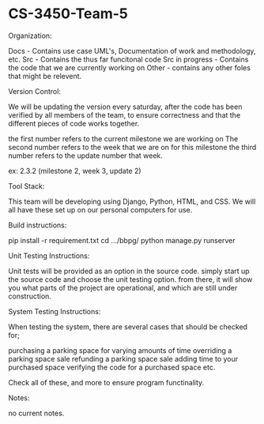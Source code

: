 # CS-3450-Team-5
Organization:

Docs - Contains use case UML's, Documentation of work and methodology, etc.
Src - Contains the thus far funcitonal code
Src in progress - Contains the code that we are currently working on
Other - contains any other foles that might be relevent.

Version Control:

We will be updating the version every saturday, after the code has been 
verified by all members of the team, to ensure correctness and that the 
different pieces of code works together.

the first number refers to the current milestone we are working on
The second number refers to the week that we are on for this milestone
the third number refers to the update number that week.

ex: 2.3.2 (milestone 2, week 3, update 2)

 
Tool Stack:

This team will be developing using Django, Python, HTML, and CSS. We will all
have these set up on our personal computers for use.


Build instructions:

pip install -r requirement.txt
cd .../bbpg/
python manage.py runserver

Unit Testing Instructions:

Unit tests will be provided as an option in the source code. simply start 
up the source code and choose the unit testing option. from there, it will
show you what parts of the project are operational, and which are still 
under construction.

System Testing Instructions:

When testing the system, there are several cases that should be checked for;

purchasing a parking space for varying amounts of time
overriding a parking space sale
refunding a parking space sale
adding time to your purchased space
verifying the code for a purchased space
etc.

Check all of these, and more to ensure program functinality.

Notes:

no current notes.
